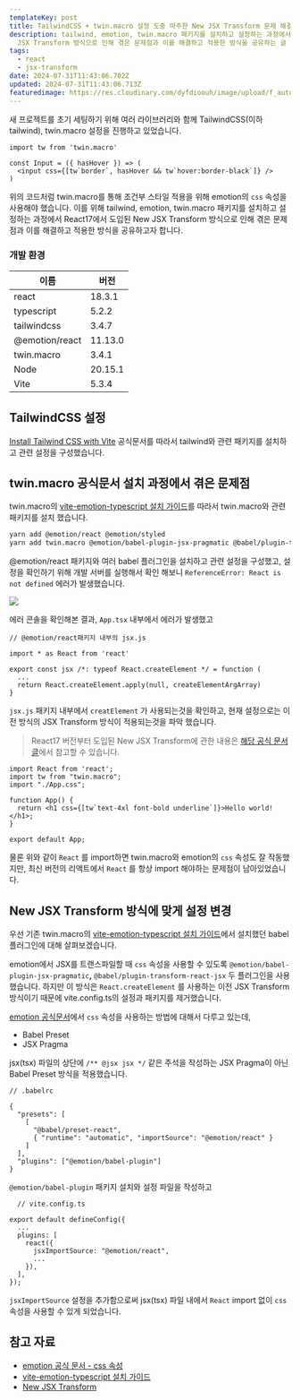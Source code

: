 ```yaml
---
templateKey: post
title: TailwindCSS + twin.macro 설정 도중 마주한 New JSX Transform 문제 해결기
description: tailwind, emotion, twin.macro 패키지를 설치하고 설정하는 과정에서 React17에서 도입된 New
  JSX Transform 방식으로 인해 겪은 문제점과 이를 해결하고 적용한 방식을 공유하는 글 입니다.
tags:
  - react
  - jsx-transform
date: 2024-07-31T11:43:06.702Z
updated: 2024-07-31T11:43:06.713Z
featuredimage: https://res.cloudinary.com/dyfdioouh/image/upload/f_auto,q_auto/c_auto,h_250,w_250/v1722427145/%EC%A0%9C%EB%AA%A9_%EC%97%86%EC%9D%8C_nums1a.png
---
```

새 프로젝트를 초기 세팅하기 위해 여러 라이브러리와 함께 TailwindCSS(이하 tailwind), twin.macro 설정을 진행하고 있었습니다.

```tsx
import tw from 'twin.macro'

const Input = ({ hasHover }) => (
  <input css={[tw`border`, hasHover && tw`hover:border-black`]} />
)
```

위의 코드처럼 twin.macro를 통해 조건부 스타일 적용을 위해 emotion의 `css` 속성을 사용해야 했습니다. 이를 위해 tailwind, emotion, twin.macro 패키지를 설치하고 설정하는 과정에서 React17에서 도입된 New JSX Transform 방식으로 인해 겪은 문제점과 이를 해결하고 적용한 방식을 공유하고자 합니다.

### 개발 환경

| 이름             | 버전      |
| -------------- | ------- |
| react          | 18.3.1  |
| typescript     | 5.2.2   |
| tailwindcss    | 3.4.7   |
| @emotion/react | 11.13.0 |
| twin.macro     | 3.4.1   |
| Node           | 20.15.1 |
| Vite           | 5.3.4   |

## TailwindCSS 설정

[Install Tailwind CSS with Vite](https://tailwindcss.com/docs/guides/vite) 공식문서를 따라서 tailwind와 관련 패키지를 설치하고 관련 설정을 구성했습니다.

## twin.macro 공식문서 설치 과정에서 겪은 문제점

twin.macro의 [vite-emotion-typescript 설치 가이드](https://github.com/ben-rogerson/twin.examples/tree/master/vite-emotion-typescript)를 따라서 twin.macro와 관련 패키지를 설치 했습니다.

```bash
yarn add @emotion/react @emotion/styled
yarn add twin.macro @emotion/babel-plugin-jsx-pragmatic @babel/plugin-transform-react-jsx babel-plugin-macros tailwindcss --dev
```

@emotion/react 패키지와 여러 babel 플러그인을 설치하고 관련 설정을 구성했고, 설정을 확인하기 위해 개발 서버를 실행해서 확인 해보니 `ReferenceError: React is not defined` 에러가 발생했습니다.

![](https://res.cloudinary.com/dyfdioouh/image/upload/v1722426467/Untitled_k6imua.png)

에러 콘솔을 확인해본 결과, `App.tsx` 내부에서 에러가 발생했고  

```tsx
// @emotion/react패키지 내부의 jsx.js

import * as React from 'react'

export const jsx /*: typeof React.createElement */ = function (
  ...
  return React.createElement.apply(null, createElementArgArray)
}
```

`jsx.js`  패키지 내부에서  `creatElement` 가 사용되는것을 확인하고, 현재 설정으로는 이전 방식의 JSX Transform 방식이 적용되는것을 파악 했습니다.

> React17 버전부터 도입된 New JSX Transform에 관한 내용은 [해당 공식 문서 글](https://legacy.reactjs.org/blog/2020/09/22/introducing-the-new-jsx-transform.html)에서 참고할 수 있습니다.

```tsx
import React from 'react';
import tw from "twin.macro";
import "./App.css";

function App() {
  return <h1 css={[tw`text-4xl font-bold underline`]}>Hello world!</h1>;
}

export default App;
```

물론 위와 같이 `React` 를 import하면 twin.macro와 emotion의 `css` 속성도 잘 작동했지만, 최신 버전의 리액트에서 `React` 를 항상 import 해야하는 문제점이 남아있었습니다.

## New JSX Transform 방식에 맞게 설정 변경

우선 기존 twin.macro의 [vite-emotion-typescript 설치 가이드](https://github.com/ben-rogerson/twin.examples/tree/master/vite-emotion-typescript)에서 설치했던 babel 플러그인에 대해 살펴보겠습니다. 

emotion에서 JSX를 트랜스파일할 때 `css` 속성을 사용할 수 있도록 `@emotion/babel-plugin-jsx-pragmatic`**,** `@babel/plugin-transform-react-jsx` 두 플러그인을 사용 했습니다. 하지만 이 방식은 `React.createElement` 를 사용하는 이전 JSX Transform 방식이기 때문에 vite.config.ts의 설정과 패키지를 제거했습니다.

[emotion 공식문서](https://emotion.sh/docs/css-prop)에서 `css` 속성을 사용하는 방법에 대해서 다루고 있는데,

* Babel Preset
* JSX Pragma

jsx(tsx) 파일의 상단에  `/** @jsx jsx */` 같은 주석을 작성하는 JSX Pragma이 아닌 Babel Preset 방식을 적용했습니다.

```tsx
// .babelrc

{
  "presets": [
    [
      "@babel/preset-react",
      { "runtime": "automatic", "importSource": "@emotion/react" }
    ]
  ],
  "plugins": ["@emotion/babel-plugin"]
}
```

`@emotion/babel-plugin` 패키지 설치와 설정 파일을 작성하고

```tsx
  // vite.config.ts
  
export default defineConfig({
  ...
  plugins: [
    react({
      jsxImportSource: "@emotion/react",
      ...
    }),
  ],
});
```

`jsxImportSource` 설정을 추가함으로써 jsx(tsx) 파일 내에서 `React`  import 없이 `css`  속성을 사용할 수 있게 되었습니다.

## 참고 자료

* [emotion 공식 문서 - css 속성](https://emotion.sh/docs/css-prop)
* [vite-emotion-typescript 설치 가이드](https://github.com/ben-rogerson/twin.examples/tree/master/vite-emotion-typescript)
* [New JSX Transform](https://legacy.reactjs.org/blog/2020/09/22/introducing-the-new-jsx-transform.html)